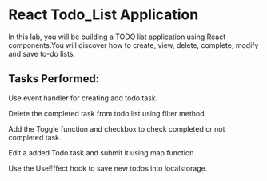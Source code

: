 # React Todo_List Application

In this lab, you will be building a TODO list application using React components.You will discover how to create, view, delete, complete, modify and save to-do lists.

## Tasks Performed:

Use event handler for creating add todo task.

Delete the completed task from todo list using filter method.

Add the Toggle function and checkbox to check completed or not completed task.

Edit a added Todo task and submit it using map function.

Use the UseEffect hook to save new todos into localstorage.
